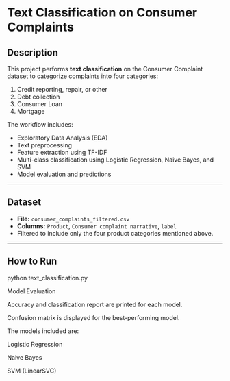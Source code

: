 # Text Classification on Consumer Complaints

## Description
This project performs **text classification** on the Consumer Complaint dataset to categorize complaints into four categories:

1. Credit reporting, repair, or other  
2. Debt collection  
3. Consumer Loan  
4. Mortgage  

The workflow includes:  
- Exploratory Data Analysis (EDA)  
- Text preprocessing  
- Feature extraction using TF-IDF  
- Multi-class classification using Logistic Regression, Naive Bayes, and SVM  
- Model evaluation and predictions  

---

## Dataset
- **File:** `consumer_complaints_filtered.csv`  
- **Columns:** `Product`, `Consumer complaint narrative`, `label`  
- Filtered to include only the four product categories mentioned above.  

---

## How to Run
python text_classification.py

Model Evaluation

Accuracy and classification report are printed for each model.

Confusion matrix is displayed for the best-performing model.

The models included are:

Logistic Regression

Naive Bayes

SVM (LinearSVC)

